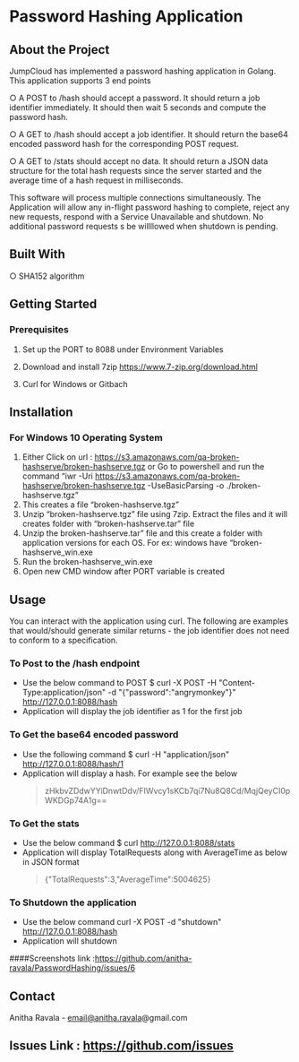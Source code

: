  # Password Hashing Application


## About the Project

  JumpCloud has implemented a password hashing application in Golang. This application supports 3 end points 

  ○ A POST to /hash should accept a password. It should return a job identifier immediately. It should then wait 5 seconds and compute the password hash. 
  
  ○ A GET to /hash should accept a job identifier. It should return the base64 encoded password hash for the corresponding POST request.
  
  ○ A GET to /stats should accept no data. It should return a JSON data structure for the total hash requests since the server started and the average time of a hash request in     milliseconds.
  
This software will process multiple connections simultaneously. The Application will allow any in-flight password hashing to complete, reject any new requests, respond with a Service Unavailable and shutdown. No additional password requests s be willllowed when shutdown is pending.

## Built With
  
  ○ SHA152 algorithm

## Getting Started

 ### Prerequisites

1. Set up the PORT to 8088 under Environment Variables
 
2. Download and install 7zip
https://www.7-zip.org/download.html

3. Curl for Windows or Gitbach

## Installation

### For Windows 10 Operating System

1. Either Click on url : https://s3.amazonaws.com/qa-broken-hashserve/broken-hashserve.tgz 
or
Go to powershell and run the command “iwr -Uri https://s3.amazonaws.com/qa-broken-hashserve/broken-hashserve.tgz -UseBasicParsing -o ./broken-hashserve.tgz”
2. This creates a file “broken-hashserve.tgz”
3. Unzip “broken-hashserve.tgz” file using 7zip. Extract the files and it will creates folder with “broken-hashserve.tar” file 
4. Unzip the broken-hashserve.tar” file and this create a folder with application versions for each OS. For ex: windows have “broken-hashserve_win.exe
5. Run the broken-hashserve_win.exe 
6. Open new CMD window after PORT variable is created

## Usage

You can interact with the application using curl. The following are examples that would/should generate similar returns - the job identifier does not need to conform to a specification.

 ### To Post to the /hash endpoint
 
   -  Use the below command to POST 
      $ curl -X POST -H "Content-Type:application/json" -d "{\"password\":\"angrymonkey\"}" http://127.0.0.1:8088/hash
   -  Application will display the job identifier as 1 for the first job 

### To Get the base64 encoded password

   - Use the following command
     $ curl -H "application/json" http://127.0.0.1:8088/hash/1
  -  Application will display a hash. For example see the below
     > zHkbvZDdwYYiDnwtDdv/FIWvcy1sKCb7qi7Nu8Q8Cd/MqjQeyCI0pWKDGp74A1g==

### To Get the stats

   - Use the below command
     $ curl http://127.0.0.1:8088/stats
   - Application will display TotalRequests along with AverageTime as below in JSON format 
     > {"TotalRequests":3,"AverageTime":5004625}
   
### To Shutdown the application 

   - Use the below command
     curl -X POST -d "shutdown" http://127.0.0.1:8088/hash
   - Application will shutdown 

####Screenshots link :https://github.com/anitha-ravala/PasswordHashing/issues/6
 
## Contact
Anitha Ravala - email@anitha.ravala@gmail.com

## Issues Link : https://github.com/issues

